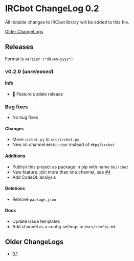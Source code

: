 # IRCbot ChangeLog 0.2

All notable changes to IRCbot library will be added to this file.

[Older ChangeLogs](#older-changelogs)

## Releases

Format is `version (*dd-mm-yyyy*)`

### v0.2.0 (*unreleased*)

#### Info
 * 🚀 Feature update release

### Bug fixes
 * No bug fixes

#### Changes
 * Move `ircbot.py` to `src/ircbot.py`
 * New irc channel `##bkircbot` instead of `##py3ircbot`

#### Additions
 * Publish this project as package in pip with name `bkircbot`
 * New feature: join more than one channel, see [#4](https://github.com/PuneetGopinath/IRCbot/issues/4)
 * Add CodeQL analysis

#### Deletions
 * Remove `package.json`

#### Docs
 * Update issue templates
 * Add channel as a config settings in `docs/config.md`

<h2><a name="older-changelogs">Older ChangeLogs</a></h2>

 * [0.1](https://github.com/PuneetGopinath/IRCbot/blob/0.1.0/ChangeLog.md)
